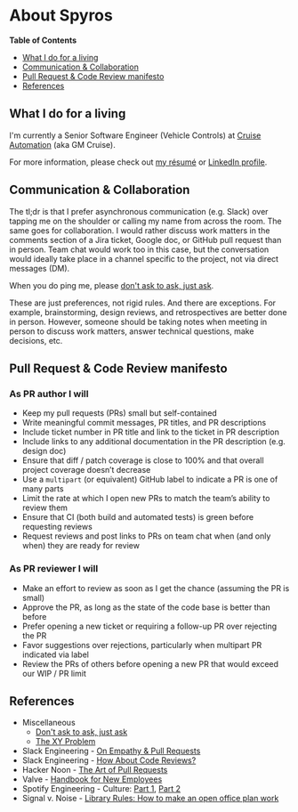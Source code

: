 # About Spyros

**Table of Contents**

- [What I do for a living](#what-i-do-for-a-living)
- [Communication & Collaboration](#communication--collaboration)
- [Pull Request & Code Review manifesto](#pull-request--code-review-manifesto)
- [References](#references)

## What I do for a living

I'm currently a Senior Software Engineer (Vehicle Controls)
at [Cruise Automation](https://getcruise.com) (aka GM Cruise).

For more information, please check out
[my résumé](https://spmaniato.keybase.pub/docs/Spyros_resume.pdf)
or [LinkedIn profile](https://www.linkedin.com/in/spmaniato).

## Communication & Collaboration

The tl;dr is that I prefer asynchronous communication (e.g. Slack) over
tapping me on the shoulder or calling my name from across the room.
The same goes for collaboration.
I would rather discuss work matters in the comments section of a
Jira ticket, Google doc, or GitHub pull request than in person.
Team chat would work too in this case, but the conversation would ideally
take place in a channel specific to the project, not via direct messages (DM).

When you do ping me, please [don't ask to ask, just ask](https://www.dontasktoask.com).

These are just preferences, not rigid rules. And there are exceptions.
For example, brainstorming, design reviews, and retrospectives are better done in person.
However, someone should be taking notes when meeting in person
to discuss work matters, answer technical questions, make decisions, etc.

## Pull Request & Code Review manifesto

### As PR author I will

* Keep my pull requests (PRs) small but self-contained
* Write meaningful commit messages, PR titles, and PR descriptions
* Include ticket number in PR title and link to the ticket in PR description
* Include links to any additional documentation in the PR description (e.g. design doc)
* Ensure that diff / patch coverage is close to 100% and that overall project coverage doesn’t decrease
* Use a `multipart` (or equivalent) GitHub label to indicate a PR is one of many parts
* Limit the rate at which I open new PRs to match the team’s ability to review them
* Ensure that CI (both build and automated tests) is green before requesting reviews
* Request reviews and post links to PRs on team chat when (and only when) they are ready for review

### As PR reviewer I will

* Make an effort to review as soon as I get the chance (assuming the PR is small)
* Approve the PR, as long as the state of the code base is better than before
* Prefer opening a new ticket or requiring a follow-up PR over rejecting the PR
* Favor suggestions over rejections, particularly when multipart PR indicated via label
* Review the PRs of others before opening a new PR that would exceed our WIP / PR limit

## References

* Miscellaneous
  * [Don't ask to ask, just ask](https://www.dontasktoask.com)
  * [The XY Problem](http://xyproblem.info/)
* Slack Engineering -
  [On Empathy & Pull Requests](https://slack.engineering/on-empathy-pull-requests-979e4257d158)
* Slack Engineering -
  [How About Code Reviews?](https://slack.engineering/how-about-code-reviews-2695fb10d034)
* Hacker Noon -
  [The Art of Pull Requests](https://hackernoon.com/the-art-of-pull-requests-6f0f099850f9)
* Valve -
  [Handbook for New Employees](https://steamcdn-a.akamaihd.net/apps/valve/Valve_NewEmployeeHandbook.pdf)
* Spotify Engineering - Culture:
  [Part 1](https://labs.spotify.com/2014/03/27/spotify-engineering-culture-part-1/),
  [Part 2](https://labs.spotify.com/2014/09/20/spotify-engineering-culture-part-2/)
* Signal v. Noise -
  [Library Rules: How to make an open office plan work](https://m.signalvnoise.com/library-rules-how-to-make-an-open-office-plan-work/)
